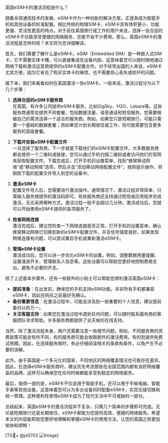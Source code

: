 英国eSIM卡的激活流程是什么？

随着全球通信技术的发展，eSIM卡作为一种创新的解决方案，正逐渐成为智能手机和其他设备的标准配置。相比传统的物理SIM卡，eSIM卡具有体积更小、功能更强、灵活性更高的特点。对于前往英国旅行或工作的用户来说，选择一张合适的eSIM卡不仅能享受便捷的网络服务，还能节省不少费用。那么，英国eSIM卡的激活流程是怎样的呢？本文将为您详细解读。

首先，我们需要了解什么是eSIM卡。eSIM（Embedded SIM）是一种嵌入式SIM卡，它不需要实体卡槽，可以直接集成在设备内部。这意味着您可以随时随地通过网络下载和激活运营商提供的eSIM卡配置文件。对于经常出国的人来说，eSIM卡尤其方便，因为它省去了购买实体卡的麻烦，也不需要担心丢失或损坏的问题。

接下来，我们来看看如何在英国激活一张eSIM卡。一般来说，激活过程分为以下几个步骤：

1. **选择合适的eSIM卡服务商**  
   在英国，有许多公司提供eSIM卡服务，比如GigSky、H2O、Lebara等。这些服务商通常会提供不同套餐，包括数据流量、语音通话和短信服务。您需要根据自己的需求选择一个适合的服务商。例如，如果您只是短期旅行，可能只需要一个基础的数据套餐；而如果您计划长期居住或工作，则可能需要包含更多服务的高级套餐。

2. **下载并安装eSIM卡配置文件**  
   一旦选择了服务商，下一步就是下载他们的eSIM卡配置文件。大多数服务商都会提供一个二维码或链接，您可以通过手机扫描二维码或者访问他们的官网来获取配置文件。下载完成后，打开手机的设置菜单，找到“蜂窝移动网络”或“移动网络”选项，然后点击“添加移动网络配置文件”。按照提示操作，将刚刚下载的配置文件导入到您的设备中。

3. **激活eSIM卡**  
   配置文件导入后，您需要进行激活操作。通常情况下，激活过程非常简单，只需输入服务商提供的激活码即可。有些服务商还支持通过短信或应用程序完成激活。无论采用哪种方式，激活过程一般不会超过几分钟。激活成功后，您就可以开始使用eSIM卡提供的各项服务了。

4. **检查网络连接**  
   激活完成后，建议您检查一下网络连接是否正常。打开手机的设置菜单，确认蜂窝移动网络已切换到新的eSIM卡配置文件，并且信号强度良好。如果发现网络连接有问题，可以尝试重启手机或重新激活eSIM卡。

5. **管理eSIM卡设置**  
   激活成功后，您可以进一步优化eSIM卡的设置。例如，调整数据用量提醒、设置漫游开关、管理联系人信息等。这些设置可以帮助您更好地控制费用支出，避免不必要的开支。

除了上述基本步骤外，还有一些额外的小贴士可以帮助您顺利激活英国eSIM卡：

- **提前准备**：在出发前，确保您的手机支持eSIM功能。并非所有手机都兼容eSIM卡，因此在购买之前最好先确认。
- **备份重要信息**：在激活过程中，可能会涉及到一些重要的个人信息，建议提前备份以防万一。
- **关注客服支持**：如果您在激活过程中遇到任何问题，可以随时联系服务商的客服团队寻求帮助。许多服务商都提供了全天候的在线支持。

当然，除了激活流程本身，用户还需要注意一些细节问题。例如，不同服务商的资费政策可能会有所不同，有的服务商可能会收取额外的激活费用，有的则提供免费试用期。因此，在选择服务商时，务必仔细阅读相关的条款和条件，以免产生不必要的误解。

此外，由于英国是一个多元化的国家，不同地区的网络覆盖情况也可能存在差异。因此，在选择eSIM卡服务商时，建议优先考虑那些在全国范围内都有良好网络覆盖的品牌。这样可以确保您在任何时候都能享受到稳定的网络服务。

最后，值得一提的是，eSIM卡不仅适用于智能手机，还可以用于平板电脑、智能手表等其他设备。这意味着您可以为多台设备同时配备eSIM卡，实现无缝切换和统一管理。这种便利性使得eSIM卡成为了现代生活中不可或缺的一部分。

总结起来，英国eSIM卡的激活流程并不复杂，只需几个简单的步骤即可完成。无论是短期旅行还是长期居住，eSIM卡都能为您提供高效、便捷的网络服务。希望本文的内容能帮助您更好地理解和掌握eSIM卡的使用方法，让您的英国之旅更加愉快和顺畅！

[TG💪+ @jx0703 ![Image](https://github.com/user-attachments/assets/dbca1d08-cadb-493c-b0ec-ad6f7a83f270)]